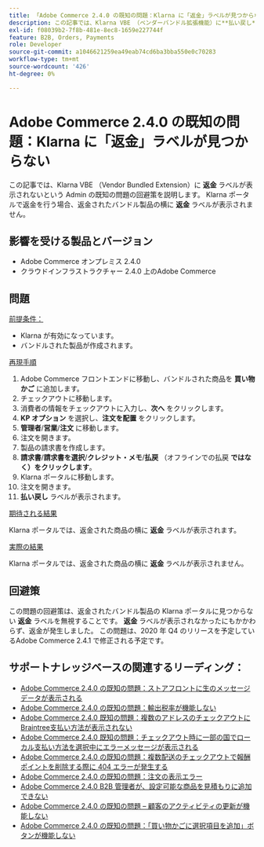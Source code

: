 ```yaml
---
title: 「Adobe Commerce 2.4.0 の既知の問題：Klarna に「返金」ラベルが見つからない」
description: この記事では、Klarna VBE （ベンダーバンドル拡張機能）に**払い戻し**ラベルが見つからないことに関する管理者の既知の問題の回避策を説明します。 Klarna ポータルで払い戻しを行う場合、払い戻されたバンドル製品の横に**払い戻し**ラベルが表示されません。
exl-id: f08039b2-7f8b-481e-8ec8-1659e227744f
feature: B2B, Orders, Payments
role: Developer
source-git-commit: a1046621259ea49eab74cd6ba3bba550e0c70283
workflow-type: tm+mt
source-wordcount: '426'
ht-degree: 0%

---
```


# Adobe Commerce 2.4.0 の既知の問題：Klarna に「返金」ラベルが見つからない

この記事では、Klarna VBE （Vendor Bundled Extension）に **返金** ラベルが表示されないという Admin の既知の問題の回避策を説明します。 Klarna ポータルで返金を行う場合、返金されたバンドル製品の横に **返金** ラベルが表示されません。

## 影響を受ける製品とバージョン

* Adobe Commerce オンプレミス 2.4.0
* クラウドインフラストラクチャー 2.4.0 上のAdobe Commerce

## 問題

<u> 前提条件：</u>

* Klarna が有効になっています。
* バンドルされた製品が作成されます。

<u> 再現手順 </u>

1. Adobe Commerce フロントエンドに移動し、バンドルされた商品を **買い物かご** に追加します。
1. チェックアウトに移動します。
1. 消費者の情報をチェックアウトに入力し、**次へ** をクリックします。
1. **KP オプション** を選択し、**注文を配置** をクリックします。
1. **管理者**/**営業**/**注文** に移動します。
1. 注文を開きます。
1. 製品の請求書を作成します。
1. **請求書**/**請求書を選択**/**クレジット・メモ**/**払戻** （オフラインでの払戻 **ではなく）をクリックします**。
1. Klarna ポータルに移動します。
1. 注文を開きます。
1. **払い戻し** ラベルが表示されます。

<u> 期待される結果 </u>

Klarna ポータルでは、返金された商品の横に **返金** ラベルが表示されます。

<u> 実際の結果 </u>

Klarna ポータルでは、返金された商品の横に **返金** ラベルが表示されません。

## 回避策

この問題の回避策は、返金されたバンドル製品の Klarna ポータルに見つからない **返金** ラベルを無視することです。 **返金** ラベルが表示されなかったにもかかわらず、返金が発生しました。 この問題は、2020 年 Q4 のリリースを予定しているAdobe Commerce 2.4.1 で修正される予定です。

## サポートナレッジベースの関連するリーディング：

* [Adobe Commerce 2.4.0 の既知の問題：ストアフロントに生のメッセージデータが表示される](/help/troubleshooting/storefront/magento-2-4-0-issue-storefront-raw-message-data-display.md)
* [Adobe Commerce 2.4.0 の既知の問題：輸出税率が機能しない](/help/troubleshooting/miscellaneous/magento-2-4-0-known-issue-export-tax-rates-does-not-work.md)
* [Adobe Commerce 2.4.0 既知の問題：複数のアドレスのチェックアウトにBraintree支払い方法が表示されない](/help/troubleshooting/payments/magento-2-4-0-braintree-not-in-multiple-addresses-checkout.md)
* [Adobe Commerce 2.4.0 既知の問題：チェックアウト時に一部の国でローカル支払い方法を選択中にエラーメッセージが表示される](/help/troubleshooting/payments/magento-2-4-0-checkout-error-selecting-local-payments.md)
* [Adobe Commerce 2.4.0 の既知の問題：複数配送のチェックアウトで報酬ポイントを削除する際に 404 エラーが発生する](/help/troubleshooting/storefront/magento-2-4-0-404-error-removing-rewards-points-on-multi-shipping-checkout.md)
* [Adobe Commerce 2.4.0 の既知の問題：注文の表示エラー](/help/troubleshooting/storefront/magento-2-4-0-known-issue-orders-display-error.md)
* [Adobe Commerce 2.4.0 B2B 管理者が、設定可能な商品を見積もりに追加できない](/help/troubleshooting/miscellaneous/magento-2-4-0-b2b-admin-can-t-add-configurable-product-to-quote.md)
* [Adobe Commerce 2.4.0 の既知の問題 – 顧客のアクティビティの更新が機能しない](/help/troubleshooting/miscellaneous/magento-2-4-0-refresh-on-customer-activities-does-not-work.md)
* [Adobe Commerce 2.4.0 の既知の問題：「買い物かごに選択項目を追加」ボタンが機能しない](/help/troubleshooting/miscellaneous/magento-2-4-0-add-selections-to-my-cart-does-not-work.md)
